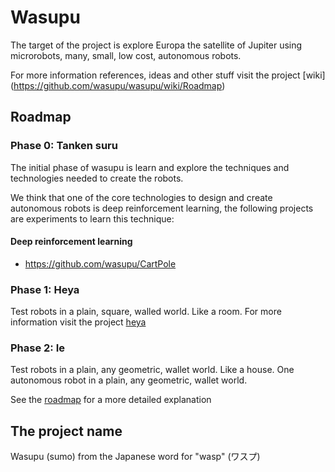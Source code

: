 # Wasupu

The target of the project is explore Europa the satellite of Jupiter using microrobots, many, small, low cost, autonomous robots.

For more information references, ideas and other stuff visit the project [wiki] (https://github.com/wasupu/wasupu/wiki/Roadmap)

## Roadmap

### Phase 0: Tanken suru

The initial phase of wasupu is learn and explore the techniques and technologies needed to create the robots.

We think that one of the core technologies to design and create autonomous robots is deep reinforcement learning, the following projects are experiments to learn this technique:

#### Deep reinforcement learning

* https://github.com/wasupu/CartPole

### Phase 1: Heya

Test robots in a plain, square, walled world. Like a room. For more information visit the project [heya](https://github.com/wasupu/heya)

### Phase 2: Ie

Test robots in a plain, any geometric, wallet world. Like a house. One autonomous robot in a plain, any geometric, wallet world.

See the [roadmap](https://github.com/wasupu/wasupu/wiki/Roadmap) for a more detailed explanation

## The project name

Wasupu (sumo) from the Japanese word for "wasp" (ワスプ)
